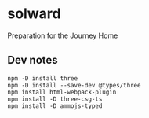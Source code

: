# solward
Preparation for the Journey Home


## Dev notes


```
npm -D install three
npm -D install --save-dev @types/three
npm install html-webpack-plugin
npm install -D three-csg-ts
npm install -D ammojs-typed
```
